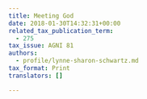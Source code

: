 ```yaml
---
title: Meeting God
date: 2018-01-30T14:32:31+00:00
related_tax_publication_term:
  - 275
tax_issue: AGNI 81
authors:
  - profile/lynne-sharon-schwartz.md
tax_format: Print
translators: []

---
```

